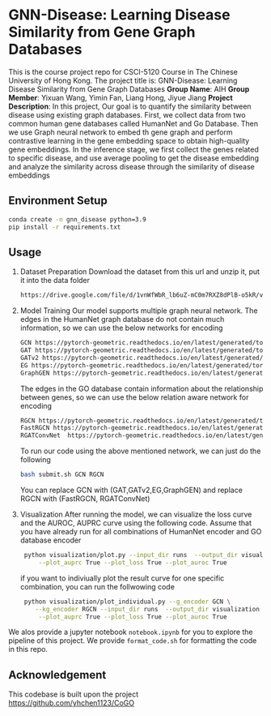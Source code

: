 # GNN-Disease: Learning Disease Similarity from Gene Graph Databases
This is the course project repo for CSCI-5120 Course in The Chinese University of Hong Kong. The project title is: GNN-Disease: Learning Disease Similarity from Gene Graph Databases
**Group Name**: AIH
**Group Member**: Yixuan Wang, Yimin Fan, Liang Hong, Jiyue Jiang
**Project Description**: 
In this project, Our goal is to quantify the similarity between disease using existing graph databases. First, we collect data from two common human gene databases called HumanNet and Go Database. Then we use Graph neural network to embed th gene graph and perform contrastive learning in the gene embedding space to obtain high-quality gene embeddings. In the inference stage, we first collect the genes related to specific disease, and use average pooling to get the disease embedding and analyze the similarity across disease through the similarity of disease embeddings

## Environment Setup
```bash
conda create -n gnn_disease python=3.9
pip install -r requirements.txt
```
## Usage
1. Dataset Preparation
   Download the dataset from this url and unzip it, put it into the data folder
   ```bash
   https://drive.google.com/file/d/1vnWfWbR_lb6uZ-mC0m7RXZ8dPlB-o5kR/view?usp=sharing
   ```
2. Model Training
   Our model supports multiple graph neural network. The edges in the HumanNet graph database do not contain much information, so we can use the below networks for encoding
   ```bash
   GCN https://pytorch-geometric.readthedocs.io/en/latest/generated/torch_geometric.nn.conv.GCNConv.html#torch_geometric.nn.conv.GCNConv
   GAT https://pytorch-geometric.readthedocs.io/en/latest/generated/torch_geometric.nn.conv.GATConv.html#torch_geometric.nn.conv.GATConv
   GATv2 https://pytorch-geometric.readthedocs.io/en/latest/generated/torch_geometric.nn.conv.GATv2Conv.html#torch_geometric.nn.conv.GATv2Conv
   EG https://pytorch-geometric.readthedocs.io/en/latest/generated/torch_geometric.nn.conv.EGConv.html#torch_geometric.nn.conv.EGConv
   GraphGEN https://pytorch-geometric.readthedocs.io/en/latest/generated/torch_geometric.nn.conv.GENConv.html#torch_geometric.nn.conv.GENConv
   ```
   The edges in the GO database contain information about the relationship between genes, so we can use the below relation aware network for encoding
   ```bash
   RGCN https://pytorch-geometric.readthedocs.io/en/latest/generated/torch_geometric.nn.conv.GCNConv.html#torch_geometric.nn.conv.GCNConv
   FastRGCN https://pytorch-geometric.readthedocs.io/en/latest/generated/torch_geometric.nn.conv.FastRGCNConv.html#torch_geometric.nn.conv.FastRGCNConv
   RGATConvNet  https://pytorch-geometric.readthedocs.io/en/latest/generated/torch_geometric.nn.conv.RGATConv.html#torch_geometric.nn.conv.RGATConv
   ```

   To run our code using the above mentioned network, we can just do the following
   ```bash
   bash submit.sh GCN RGCN
   ```
   You can replace GCN with (GAT,GATv2,EG,GraphGEN) and replace RGCN with (FastRGCN, RGATConvNet)

3. Visualization
   After running the model, we can visualize the loss curve and the AUROC, AUPRC curve using the following code. Assume that you have already run for all combinations of HumanNet encoder and GO database encoder
   ```bash
    python visualization/plot.py --input_dir runs  --output_dir visualization \
        --plot_auprc True --plot_loss True --plot_auroc True
   ```
   if you want to indiviually plot the result curve for one specific combination, you can run the follwowing code
   ```bash
    python visualization/plot_individual.py --g_encoder GCN \
       --kg_encoder RGCN --input_dir runs  --output_dir visualization \
        --plot_auprc True --plot_loss True --plot_auroc True
   ```
We alos provide a jupyter notebook `notebook.ipynb` for you to explore the pipeline of this project.
We provide `format_code.sh` for formatting the code in this repo.
## Acknowledgement
This codebase is built upon the project https://github.com/yhchen1123/CoGO